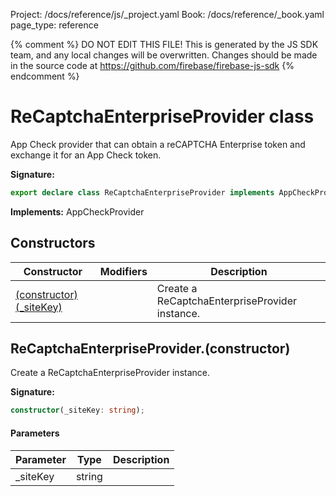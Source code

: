 Project: /docs/reference/js/_project.yaml
Book: /docs/reference/_book.yaml
page_type: reference

{% comment %}
DO NOT EDIT THIS FILE!
This is generated by the JS SDK team, and any local changes will be
overwritten. Changes should be made in the source code at
https://github.com/firebase/firebase-js-sdk
{% endcomment %}

# ReCaptchaEnterpriseProvider class
App Check provider that can obtain a reCAPTCHA Enterprise token and exchange it for an App Check token.

<b>Signature:</b>

```typescript
export declare class ReCaptchaEnterpriseProvider implements AppCheckProvider 
```
<b>Implements:</b> AppCheckProvider

## Constructors

|  Constructor | Modifiers | Description |
|  --- | --- | --- |
|  [(constructor)(\_siteKey)](./app-check.recaptchaenterpriseprovider.md#recaptchaenterpriseproviderconstructor) |  | Create a ReCaptchaEnterpriseProvider instance. |

## ReCaptchaEnterpriseProvider.(constructor)

Create a ReCaptchaEnterpriseProvider instance.

<b>Signature:</b>

```typescript
constructor(_siteKey: string);
```

#### Parameters

|  Parameter | Type | Description |
|  --- | --- | --- |
|  \_siteKey | string |  |

